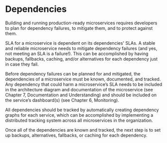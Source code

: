 # Dependencies

Building and running production-ready microservices requires developers to plan for dependency failures, to mitigate them, and to protect against them.

SLA for a microservice is dependent on its dependencies' SLAs. A stable and reliable microservice needs to mitigate dependency failures (and yes, not meeting an SLA is a failure!). This can be accomplished by having backups, fallbacks, caching, and/or alternatives for each dependency just in case they fail.

Before dependency failures can be planned for and mitigated, the dependencies of a microservice must be known, documented, and tracked. Any dependency that could harm a microservice’s SLA needs to be included in the architecture diagram and documentation of the microservice (see Chapter 7, Documentation and Understanding) and should be included
on the service’s dashboard(s) (see Chapter 6, Monitoring).

All dependencies should be tracked by automatically creating dependency graphs for each service, which can be accomplished by implementing a distributed tracking system across all microservices in the organization.

Once all of the dependencies are known and tracked, the next step is to set up backups, alternatives, fallbacks, or caching for each dependency.